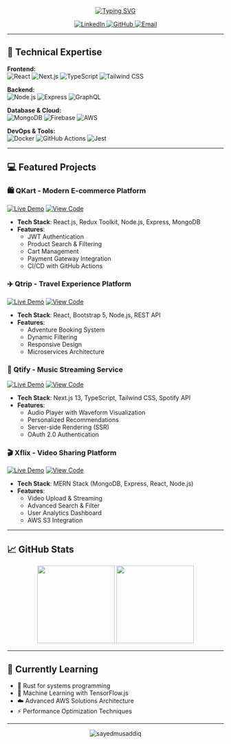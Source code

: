 <div align="center">
  <a href="https://git.io/typing-svg">
    <img src="https://readme-typing-svg.herokuapp.com?font=Fira+Code&size=26&duration=3000&pause=1000&color=38BDF8&center=true&vCenter=true&width=500&lines=Hi+👋+I'm+Sayed+Musaddiq;Full-Stack+Developer;Cloud+Enthusiast;Problem+Solver" alt="Typing SVG" />
  </a>
</div>

<p align="center">
  <a href="https://www.linkedin.com/in/sayed-musaddiq-5922b2162/">
    <img src="https://img.shields.io/badge/LinkedIn-0A66C2?style=for-the-badge&logo=linkedin&logoColor=white" alt="LinkedIn">
  </a>
  <a href="https://github.com/sayedmusaddiq">
    <img src="https://img.shields.io/badge/GitHub-181717?style=for-the-badge&logo=github&logoColor=white" alt="GitHub">
  </a>
  <a href="mailto:sayedmusaddiq786@gmail.com">
    <img src="https://img.shields.io/badge/Gmail-EA4335?style=for-the-badge&logo=gmail&logoColor=white" alt="Email">
  </a>
</p>

---

## 🚀 Technical Expertise

**Frontend:**  
![React](https://img.shields.io/badge/React-20232A?style=for-the-badge&logo=react&logoColor=61DAFB)
![Next.js](https://img.shields.io/badge/Next.js-000000?style=for-the-badge&logo=nextdotjs&logoColor=white)
![TypeScript](https://img.shields.io/badge/TypeScript-3178C6?style=for-the-badge&logo=typescript&logoColor=white)
![Tailwind CSS](https://img.shields.io/badge/Tailwind_CSS-06B6D4?style=for-the-badge&logo=tailwind-css&logoColor=white)

**Backend:**  
![Node.js](https://img.shields.io/badge/Node.js-339933?style=for-the-badge&logo=nodedotjs&logoColor=white)
![Express](https://img.shields.io/badge/Express-000000?style=for-the-badge&logo=express&logoColor=white)
![GraphQL](https://img.shields.io/badge/GraphQL-E10098?style=for-the-badge&logo=graphql&logoColor=white)

**Database & Cloud:**  
![MongoDB](https://img.shields.io/badge/MongoDB-47A248?style=for-the-badge&logo=mongodb&logoColor=white)
![Firebase](https://img.shields.io/badge/Firebase-FFCA28?style=for-the-badge&logo=firebase&logoColor=black)
![AWS](https://img.shields.io/badge/AWS-232F3E?style=for-the-badge&logo=amazon-aws&logoColor=white)

**DevOps & Tools:**  
![Docker](https://img.shields.io/badge/Docker-2496ED?style=for-the-badge&logo=docker&logoColor=white)
![GitHub Actions](https://img.shields.io/badge/GitHub_Actions-2088FF?style=for-the-badge&logo=github-actions&logoColor=white)
![Jest](https://img.shields.io/badge/Jest-C21325?style=for-the-badge&logo=jest&logoColor=white)

---

## 💻 Featured Projects

### 🛍️ QKart - Modern E-commerce Platform
[![Live Demo](https://img.shields.io/badge/Live_Demo-000000?style=for-the-badge&logo=netlify&logoColor=00C7B7)](https://qkartsshop.netlify.app/)
[![View Code](https://img.shields.io/badge/View_Code-181717?style=for-the-badge&logo=github&logoColor=white)](https://github.com/yourusername/qkart)

- **Tech Stack**: React.js, Redux Toolkit, Node.js, Express, MongoDB
- **Features**:
  - JWT Authentication
  - Product Search & Filtering
  - Cart Management
  - Payment Gateway Integration
  - CI/CD with GitHub Actions

### ✈️ Qtrip - Travel Experience Platform
[![Live Demo](https://img.shields.io/badge/Live_Demo-000000?style=for-the-badge&logo=netlify&logoColor=00C7B7)](https://crio-qtrip-static.netlify.app/)
[![View Code](https://img.shields.io/badge/View_Code-181717?style=for-the-badge&logo=github&logoColor=white)](https://github.com/yourusername/qtrip)

- **Tech Stack**: React, Bootstrap 5, Node.js, REST API
- **Features**:
  - Adventure Booking System
  - Dynamic Filtering
  - Responsive Design
  - Microservices Architecture

### 🎵 Qtify - Music Streaming Service
[![Live Demo](https://img.shields.io/badge/Live_Demo-000000?style=for-the-badge&logo=vercel&logoColor=white)](https://l-square-q-tify-pearl.vercel.app/)
[![View Code](https://img.shields.io/badge/View_Code-181717?style=for-the-badge&logo=github&logoColor=white)](https://github.com/yourusername/qtify)

- **Tech Stack**: Next.js 13, TypeScript, Tailwind CSS, Spotify API
- **Features**:
  - Audio Player with Waveform Visualization
  - Personalized Recommendations
  - Server-side Rendering (SSR)
  - OAuth 2.0 Authentication

### 🎬 Xflix - Video Sharing Platform
[![Live Demo](https://img.shields.io/badge/Live_Demo-000000?style=for-the-badge&logo=netlify&logoColor=00C7B7)](https://xflix-fullstack-adi.netlify.app/)
[![View Code](https://img.shields.io/badge/View_Code-181717?style=for-the-badge&logo=github&logoColor=white)](https://github.com/yourusername/xflix)

- **Tech Stack**: MERN Stack (MongoDB, Express, React, Node.js)
- **Features**:
  - Video Upload & Streaming
  - Advanced Search & Filter
  - User Analytics Dashboard
  - AWS S3 Integration

---

## 📈 GitHub Stats

<div align="center">
  <img height="180em" src="https://github-readme-stats.vercel.app/api?username=musaddiq2&show_icons=true&theme=radical&include_all_commits=true&count_private=true"/>
  <img height="180em" src="https://github-readme-stats.vercel.app/api/top-langs/?username=musaddiq2&layout=compact&langs_count=7&theme=radical"/>
</div>

---

## 🎯 Currently Learning

- 🦀 Rust for systems programming
- 🧠 Machine Learning with TensorFlow.js
- ☁️ Advanced AWS Solutions Architecture
- ⚡ Performance Optimization Techniques

---

<div align="center">
  <img src="https://komarev.com/ghpvc/?username=sayedmusaddiq&label=Profile%20views&color=0e75b6&style=flat" alt="sayedmusaddiq" />
</div>
